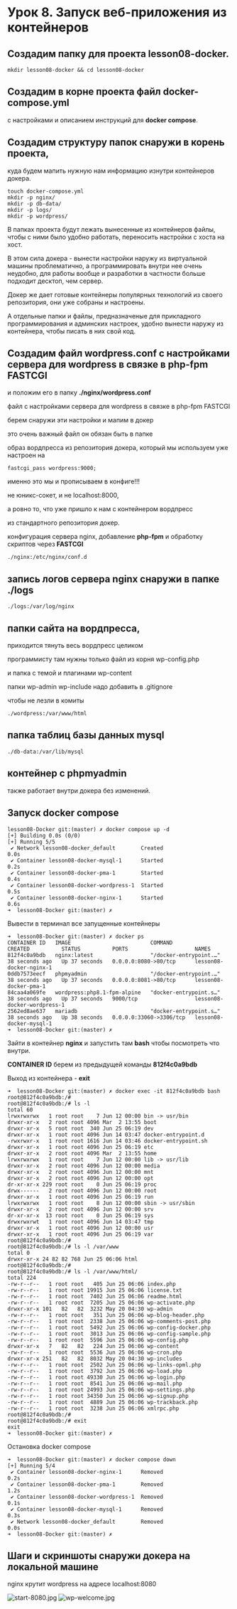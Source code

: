 # Урок 8. Запуск веб-приложения из контейнеров

## Создадим папку для проекта **lesson08-docker**.

```sudo
mkdir lesson08-docker && cd lesson08-docker
```

## Создадим в корне проекта файл **docker-compose.yml**

с настройками и описанием инструкций для **docker compose**.

## Создадим структуру папок снаружи в корень проекта,

куда будем мапить нужную нам информацию изнутри контейнеров докера.

```sudo
touch docker-compose.yml
mkdir -p nginx/
mkdir -p db-data/
mkdir -p logs/
mkdir -p wordpress/
```

В папках проекта будут лежать вынесенные из контейнеров файлы, чтобы с ними было удобно работать, переносить настройки с хоста на хост.

В этом сила докера - вынести настройки наружу из виртуальной машины проблематично, а программировать внутри нее очень неудобно, для работы вообще и разработки в частности больше подходит десктоп, чем сервер.

Докер же дает готовые контейнеры популярных технологий из своего репозитория, они уже собраны и настроены.

А отдельные папки и файлы, предназначеные для прикладного программирования и админских настроек, удобно вынести наружу из контейнера, чтобы писать в них свой код.

## Создадим файл **wordpress.conf** с настройками сервера для wordpress в связке в **php-fpm FASTCGI**

и положим его в папку **./nginx/wordpress.conf**

файл с настройками сервера для wordpress в связке в php-fpm FASTCGI

берем снаружи эти настройки и мапим в докер

это очень важный файл он обязан быть в папке

образ вордпресса из репозитория докера, который мы используем уже настроен на

```sudo
fastcgi_pass wordpress:9000;
```

именно это мы и прописываем в конфиге!!!

не юникс-сокет, и не localhost:8000,

а ровно то, что уже пришло к нам с контейнером вордпресс

из стандартного репозитория докер.

конфигурация сервера nginx, добавление **php-fpm** и обработку скриптов через **FASTCGI**

```sudo
./nginx:/etc/nginx/conf.d
```

## запись логов сервера nginx снаружи в папке **./logs**

```sudo
./logs:/var/log/nginx
```

## папки сайта на вордпресса,

приходится тянуть весь вордпресс целиком

программисту там нужны только файл из корня wp-config.php

и папка с темой и плагинами wp-content

папки wp-admin wp-include надо добавить в .gitignore

чтобы не лезли в комиты

```sudo
./wordpress:/var/www/html
```

## папка таблиц базы данных mysql

```sudo
./db-data:/var/lib/mysql
```

## контейнер с **phpmyadmin**

также работает внутри докера без изменений.

## Запуск docker compose

```sudo
lesson08-Docker git:(master) ✗ docker compose up -d
[+] Building 0.0s (0/0)
[+] Running 5/5
 ✔ Network lesson08-docker_default        Created                         0.0s
 ✔ Container lesson08-docker-mysql-1      Started                         0.2s
 ✔ Container lesson08-docker-pma-1        Started                         0.4s
 ✔ Container lesson08-docker-wordpress-1  Started                         0.5s
 ✔ Container lesson08-docker-nginx-1      Started                         0.6s
➜  lesson08-Docker git:(master) ✗
```

Вывести в терминал все запущенные контейнеры

```sudo
➜  lesson08-Docker git:(master) ✗ docker ps
CONTAINER ID   IMAGE                         COMMAND                  CREATED          STATUS          PORTS                     NAMES
812f4c0a9bdb   nginx:latest                  "/docker-entrypoint.…"   38 seconds ago   Up 37 seconds   0.0.0.0:8080->80/tcp      lesson08-docker-nginx-1
0ddb7573eecf   phpmyadmin                    "/docker-entrypoint.…"   38 seconds ago   Up 37 seconds   0.0.0.0:8081->80/tcp      lesson08-docker-pma-1
84caa4a069fe   wordpress:php8.1-fpm-alpine   "docker-entrypoint.s…"   38 seconds ago   Up 37 seconds   9000/tcp                  lesson08-docker-wordpress-1
2562ed8ae637   mariadb                       "docker-entrypoint.s…"   38 seconds ago   Up 38 seconds   0.0.0.0:33060->3306/tcp   lesson08-docker-mysql-1
➜  lesson08-Docker git:(master) ✗
```

Зайти в контейнер **nginx** и запустить там **bash** чтобы посмотреть что внутри.

**CONTAINER ID** берем из предыдущей команды **812f4c0a9bdb**

Выход из контейнера - **exit**

```sudo
➜  lesson08-Docker git:(master) ✗ docker exec -it 812f4c0a9bdb bash
root@812f4c0a9bdb:/#
root@812f4c0a9bdb:/# ls -l
total 60
lrwxrwxrwx   1 root root    7 Jun 12 00:00 bin -> usr/bin
drwxr-xr-x   2 root root 4096 Mar  2 13:55 boot
drwxr-xr-x   5 root root  340 Jun 25 06:19 dev
drwxr-xr-x   1 root root 4096 Jun 14 03:47 docker-entrypoint.d
-rwxrwxr-x   1 root root 1616 Jun 14 03:46 docker-entrypoint.sh
drwxr-xr-x   1 root root 4096 Jun 25 06:19 etc
drwxr-xr-x   2 root root 4096 Mar  2 13:55 home
lrwxrwxrwx   1 root root    7 Jun 12 00:00 lib -> usr/lib
drwxr-xr-x   2 root root 4096 Jun 12 00:00 media
drwxr-xr-x   2 root root 4096 Jun 12 00:00 mnt
drwxr-xr-x   2 root root 4096 Jun 12 00:00 opt
dr-xr-xr-x 229 root root    0 Jun 25 06:19 proc
drwx------   2 root root 4096 Jun 12 00:00 root
drwxr-xr-x   1 root root 4096 Jun 25 06:19 run
lrwxrwxrwx   1 root root    8 Jun 12 00:00 sbin -> usr/sbin
drwxr-xr-x   2 root root 4096 Jun 12 00:00 srv
dr-xr-xr-x  13 root root    0 Jun 25 06:19 sys
drwxrwxrwt   1 root root 4096 Jun 14 03:47 tmp
drwxr-xr-x   1 root root 4096 Jun 12 00:00 usr
drwxr-xr-x   1 root root 4096 Jun 25 06:19 var
root@812f4c0a9bdb:/#
root@812f4c0a9bdb:/# ls -l /var/www
total 0
drwxr-xr-x 24 82 82 768 Jun 25 06:06 html
root@812f4c0a9bdb:/#
root@812f4c0a9bdb:/# ls -l /var/www/html/
total 224
-rw-r--r--   1 root root   405 Jun 25 06:06 index.php
-rw-r--r--   1 root root 19915 Jun 25 06:06 license.txt
-rw-r--r--   1 root root  7402 Jun 25 06:06 readme.html
-rw-r--r--   1 root root  7205 Jun 25 06:06 wp-activate.php
drwxr-xr-x 101   82   82  3232 May 20 04:30 wp-admin
-rw-r--r--   1 root root   351 Jun 25 06:06 wp-blog-header.php
-rw-r--r--   1 root root  2338 Jun 25 06:06 wp-comments-post.php
-rw-r--r--   1 root root  5492 Jun 25 06:06 wp-config-docker.php
-rw-r--r--   1 root root  3013 Jun 25 06:06 wp-config-sample.php
-rw-r--r--   1 root root  5596 Jun 25 06:06 wp-config.php
drwxr-xr-x   7   82   82   224 Jun 25 06:06 wp-content
-rw-r--r--   1 root root  5536 Jun 25 06:06 wp-cron.php
drwxr-xr-x 251   82   82  8032 May 20 04:30 wp-includes
-rw-r--r--   1 root root  2502 Jun 25 06:06 wp-links-opml.php
-rw-r--r--   1 root root  3792 Jun 25 06:06 wp-load.php
-rw-r--r--   1 root root 49330 Jun 25 06:06 wp-login.php
-rw-r--r--   1 root root  8541 Jun 25 06:06 wp-mail.php
-rw-r--r--   1 root root 24993 Jun 25 06:06 wp-settings.php
-rw-r--r--   1 root root 34350 Jun 25 06:06 wp-signup.php
-rw-r--r--   1 root root  4889 Jun 25 06:06 wp-trackback.php
-rw-r--r--   1 root root  3238 Jun 25 06:06 xmlrpc.php
root@812f4c0a9bdb:/#
root@812f4c0a9bdb:/# exit
exit
➜  lesson08-Docker git:(master) ✗
```

Остановка docker compose

```sudo
➜  lesson08-Docker git:(master) ✗ docker compose down
[+] Running 5/4
 ✔ Container lesson08-docker-nginx-1      Removed                         0.2s
 ✔ Container lesson08-docker-pma-1        Removed                         1.2s
 ✔ Container lesson08-docker-wordpress-1  Removed                         0.1s
 ✔ Container lesson08-docker-mysql-1      Removed                         0.3s
 ✔ Network lesson08-docker_default        Removed                         0.0s
➜  lesson08-Docker git:(master) ✗
```

## Шаги и скриншоты снаружи докера на локальной машине

nginx крутит wordpress на адресе localhost:8080

![start-8080.jpg](./jpg/start-8080.jpeg)
![wp-welcome.jpg](./jpg/wp-welcome.jpeg)
